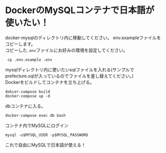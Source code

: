 # DockerのMySQLコンテナで日本語が使いたい！
docker-mysqlのディレクトリ内に移動してください。
env.exampleファイルをコピーします。<br>
コピーした`.env`ファイルにお好みの環境を設定してください。<br>
```
 cp .env.example .env
```
mysqlディレクトリ内に使いたいsqlファイルを入れる(サンプルでprefecture.sqlが入っているのでファイルを差し替えてください。)<br>
Dockerをビルドしてコンテナを立ち上げる。
```
dokcer-compose build
docker-compose up -d
```
dbコンテナに入る。
```
docker-compose exec db bash
```
コンテナ内でMySQLにログイン
```
mysql -u$MYSQL_USER -p$MYSQL_PASSWORD
```
これで自由にMySQLで日本語が使える！

